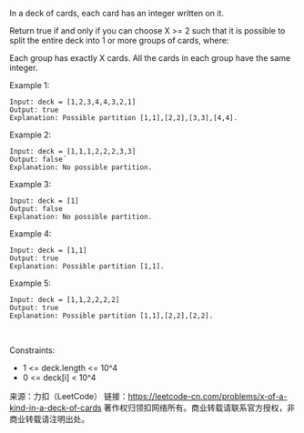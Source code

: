 In a deck of cards, each card has an integer written on it.

Return true if and only if you can choose X >= 2 such that it is possible to split the entire deck into 1 or more groups of cards, where:

Each group has exactly X cards.
All the cards in each group have the same integer.
 

Example 1:

    Input: deck = [1,2,3,4,4,3,2,1]
    Output: true
    Explanation: Possible partition [1,1],[2,2],[3,3],[4,4].
Example 2:

    Input: deck = [1,1,1,2,2,2,3,3]
    Output: false´
    Explanation: No possible partition.
Example 3:

    Input: deck = [1]
    Output: false
    Explanation: No possible partition.
Example 4:

    Input: deck = [1,1]
    Output: true
    Explanation: Possible partition [1,1].
Example 5:

    Input: deck = [1,1,2,2,2,2]
    Output: true
    Explanation: Possible partition [1,1],[2,2],[2,2].
 

Constraints:

* 1 <= deck.length <= 10^4
* 0 <= deck[i] < 10^4

来源：力扣（LeetCode）
链接：https://leetcode-cn.com/problems/x-of-a-kind-in-a-deck-of-cards
著作权归领扣网络所有。商业转载请联系官方授权，非商业转载请注明出处。
